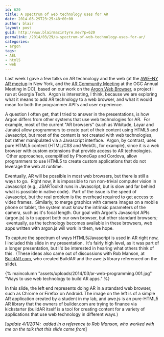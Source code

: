 ```yaml
---
id: 620
title: A spectrum of web technology uses for AR
date: 2014-03-29T23:25:48+00:00
author: blair
layout: post
guid: http://www.blairmacintyre.me/?p=620
permalink: /2014/03/29/a-spectrum-of-web-technology-uses-for-ar/
categories:
- argon
tags:
- AEL
- html5
- web
---
```


Last week I gave a few talks on AR technology and the web (at the [AWE-NY AR meetup](http://awe-ny.com) in New York, and the [AR Community Meeting](http://www.perey.com/ARStandards/march-2014-ar-community-agenda/) at the OGC Annual Meeting in DC), based on our work on the [Argon Web Browser](http://argon.gatech.edu), a project I run at Georgia Tech.  Argon is interesting, I think, because we are exploring what it means to add AR technology to a web browser, and what it would mean for both the programmer API's and user experience.

A question I often get, that I tried to answer in the presentations, is how Argon differs from other systems that use web technologies for AR.  For example, most of the current "AR browsers" (such as Wikitude, Layar and Junaio) allow programmers to create part of their content using HTML5 and Javascript, but most of the content is not created with web technologies, but rather manipulated via a Javascript interface.  Argon, by contrast, uses pure HTML5 content (HTML/CSS and WebGL, for example), since it is a web browser with custom extensions that provide access to AR technologies.  Other approaches, exemplified by PhoneGap and Cordova, allow programmers to use HTML5 to create custom applications that do not leverage the web at runtime.

Eventually, AR will be possible in most web browsers, but there is still a ways to go.  Right now, it is impossible to run non-trivial computer vision in Javascript (e.g., JSARToolkit runs in Javascript, but is slow and far behind what is possible in native code).  Part of the issue is the speed of Javascript, but the real problem is the overhead required to get access to video frames.  Similarly, to merge graphics with camera images on a mobile phone or tablet, the system must know the intrinsic parameters of the camera, such as it's focal length. Our goal with Argon's Javascript APIs (argon.js) is to support both our own browser, but other standard browsers;  eventually, as the technology becomes available in these browsers, web apps written with argon.js will work in them, we hope.


To capture the spectrum of ways HTML5/Javascript is used in AR right now, I included this slide in my presentation.  It's fairly high level, as it was part of a longer presentation, but I'd be interested in hearing what others think of this.  (These ideas also came out of discussions with Rob Manson, at [BuildAR.com](http://buildar.com), who created BuildAR and the awe.js library referenced on the slide).

{% maincolumn "assets/uploads/2014/03/ar-web-programming.001.jpg" "Ways to use web technology to build AR apps." %}

In this slide, the left end represents doing AR in a standard web browser, such as Chrome or Firefox on Android. The image on the left is of a simple AR application created by a student in my lab, and awe.js is an pure-HTML5 AR library that the owners of builder.com are trying to finance via kickstarter (buildAR itself is a tool for creating content for a variety of applications that use web technology in different ways.)

[_update 4/1/2014:  added in a reference to Rob Manson, who worked with me on the talk that this slide came from_]

